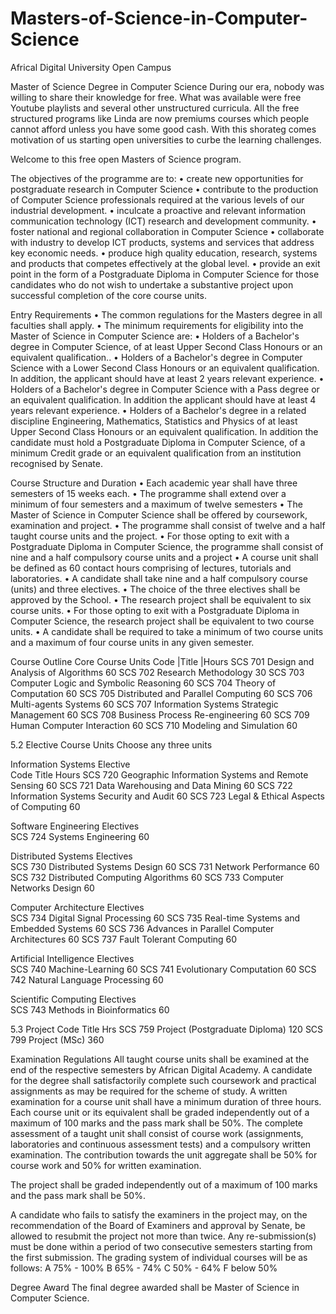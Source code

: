 # Masters-of-Science-in-Computer-Science

Africal Digital University
Open Campus

Master of Science Degree in Computer Science
During our era, nobody was willing to share their knowledge for free. What was available were free Youtube playlists and several other unstructured curricula. All the free structured programs like Linda are now premiums courses which people cannot afford unless you have some good cash.
With this shorateg comes motivation of us starting open universities to curbe the learning challenges.

Welcome to this free open Masters of Science program.

The objectives of the programme are to:
•	create new opportunities for postgraduate research in Computer Science
•	contribute to the production of Computer Science professionals required at the various levels of our industrial development.
•	inculcate a proactive and relevant information communication technology (ICT) research and development community.
•	foster national and regional collaboration in Computer Science
•	collaborate with industry to develop ICT products, systems and services that address key economic needs.
•	produce high quality education, research, systems and products that competes effectively at the global level.
•	provide an exit point in the form of a Postgraduate Diploma in Computer Science for those candidates who do not wish to undertake a substantive project upon successful completion of the core course units.

Entry Requirements
•	The common regulations for the Masters degree in all faculties shall apply.
•	The minimum requirements for eligibility into the Master of Science in Computer Science are:
•	Holders of a Bachelor's degree in Computer Science, of at least Upper Second Class Honours or an equivalent qualification..
•	Holders of a Bachelor's degree in Computer Science with a Lower Second Class Honours or an equivalent qualification. In addition, the applicant should have at least 2 years relevant experience.
•	Holders of a Bachelor's degree in Computer Science with a Pass degree or an equivalent qualification. In addition the applicant should have at least 4 years relevant experience.
•	Holders of a Bachelor's degree in a related discipline Engineering, Mathematics, Statistics and Physics of at least Upper Second Class Honours or an equivalent qualification. In addition the candidate must hold a Postgraduate Diploma in Computer Science, of a minimum Credit grade or an equivalent qualification from an institution recognised by Senate.

Course Structure and Duration
• Each academic year shall have three semesters of 15 weeks each.
• The programme shall extend over a minimum of four semesters and a maximum of twelve semesters
• The Master of Science in Computer Science shall be offered by coursework, examination and project.
• The programme shall consist of twelve and a half taught course units and the project.
• For those opting to exit with a Postgraduate Diploma in Computer Science, the programme shall consist of nine and a half compulsory course units and a project
• A course unit shall be defined as 60 contact hours comprising of lectures, tutorials and laboratories.
• A candidate shall take nine and a half compulsory course (units) and three electives.
• The choice of the three electives shall be approved by the School.
• The research project shall be equivalent to six course units.
• For those opting to exit with a Postgraduate Diploma in Computer Science, the research project shall be equivalent to two course units.
• A candidate shall be required to take a minimum of two course units and a maximum of four course units in any given semester.

Course Outline
Core Course Units
Code      |Title 	|Hours
 SCS 701	 Design and Analysis of Algorithms	60
 SCS 702	 Research Methodology	30
 SCS 703	 Computer Logic and Symbolic Reasoning	60
 SCS 704	 Theory of Computation	60
 SCS 705	 Distributed and Parallel Computing	60
 SCS 706	 Multi-agents Systems	60
 SCS 707	 Information Systems Strategic Management	60
 SCS 708	 Business Process Re-engineering	60
 SCS 709	 Human Computer Interaction	60
SCS 710 	Modeling and Simulation	60
 	 	 
5.2  Elective Course Units
Choose any three units 
 
Information Systems Elective	 
Code	Title	Hours
SCS 720	Geographic Information Systems and Remote Sensing	60
SCS 721	Data Warehousing and Data Mining	60
SCS 722	Information Systems Security and Audit	60
SCS 723	Legal & Ethical Aspects of Computing	60

Software Engineering Electives	 
SCS 724	Systems Engineering	60

Distributed Systems Electives	 
SCS 730	Distributed Systems Design	60
SCS 731	Network Performance	60
SCS 732	Distributed Computing Algorithms	60
SCS 733	Computer Networks Design	60
 	
Computer Architecture Electives	 
SCS 734	Digital Signal Processing	60
SCS 735	Real-time Systems and Embedded Systems	60
SCS 736	Advances in Parallel Computer Architectures	60
SCS 737	Fault Tolerant Computing	60
 	
Artificial Intelligence Electives	 
SCS 740	Machine-Learning	60
SCS 741	Evolutionary Computation	60
SCS 742	Natural Language Processing	60

Scientific Computing Electives	 
SCS 743	Methods in Bioinformatics 	60
 	 	 
5.3 Project
Code	Title	Hrs
SCS 759	Project (Postgraduate Diploma)	120
SCS 799	Project (MSc)	360

Examination Regulations
All taught course units shall be examined at the end of the respective semesters by African Digital Academy.
A candidate for the degree shall satisfactorily complete such coursework and practical assignments as may be required for the scheme of study.
A written examination for a course unit shall have a minimum duration of three hours.
Each course unit or its equivalent shall be graded independently out of a maximum of 100 marks and the pass mark shall be 50%.
The complete assessment of a taught unit shall consist of course work (assignments, laboratories and continuous assessment tests) and a compulsory written examination.  The contribution towards the unit aggregate shall be 50% for course work and 50% for written examination.

The project shall be graded independently out of a maximum of 100 marks and the pass mark shall be 50%.

A candidate who fails to satisfy the examiners in the project may, on the recommendation of the Board of Examiners and approval by Senate, be allowed to resubmit the project not more than twice. Any re-submission(s) must be done within a period of two consecutive semesters starting from the first submission.
The grading system of individual courses will be as follows:
A     75% - 100%
B      65% - 74%
C     50% -     64%
F      below 50%

Degree Award
The final degree awarded shall be Master of Science in Computer Science.

